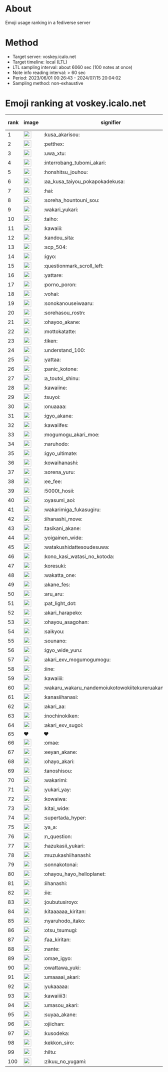 # About
Emoji usage ranking in a fediverse server

# Method
- Target server: voskey.icalo.net
- Target timeline: local (LTL)
- LTL sampling interval: about 6060 sec (100 notes at once)
- Note info reading interval: > 60 sec
- Period: 2023/06/01 00:26:43 - 2024/07/15 20:04:02 
- Sampling method: non-exhaustive

# Emoji ranking at voskey.icalo.net

|rank|image|signifier|type|frequency score|
|----|----|----|----|----|
|1|<img height="24" src="https://voskey.icalo.net/emoji/kusa_akarisou.webp">|:kusa_akarisou:|custom|28999|
|2|<img height="24" src="https://voskey.icalo.net/emoji/petthex.webp">|:petthex:|custom|20643|
|3|<img height="24" src="https://voskey.icalo.net/emoji/uwa_xtu.webp">|:uwa_xtu:|custom|11745|
|4|<img height="24" src="https://voskey.icalo.net/emoji/interrobang_tubomi_akari.webp">|:interrobang_tubomi_akari:|custom|10949|
|5|<img height="24" src="https://voskey.icalo.net/emoji/honshitsu_jouhou.webp">|:honshitsu_jouhou:|custom|8899|
|6|<img height="24" src="https://voskey.icalo.net/emoji/aa_kusa_taiyou_pokapokadekusa.webp">|:aa_kusa_taiyou_pokapokadekusa:|custom|8288|
|7|<img height="24" src="https://voskey.icalo.net/emoji/hai.webp">|:hai:|custom|7778|
|8|<img height="24" src="https://voskey.icalo.net/emoji/soreha_hountouni_sou.webp">|:soreha_hountouni_sou:|custom|6961|
|9|<img height="24" src="https://voskey.icalo.net/emoji/wakari_yukari.webp">|:wakari_yukari:|custom|6738|
|10|<img height="24" src="https://voskey.icalo.net/emoji/taiho.webp">|:taiho:|custom|6608|
|11|<img height="24" src="https://voskey.icalo.net/emoji/kawaiii.webp">|:kawaiii:|custom|5929|
|12|<img height="24" src="https://voskey.icalo.net/emoji/kandou_sita.webp">|:kandou_sita:|custom|5925|
|13|<img height="24" src="https://voskey.icalo.net/emoji/scp_504.webp">|:scp_504:|custom|5650|
|14|<img height="24" src="https://voskey.icalo.net/emoji/igyo.webp">|:igyo:|custom|4448|
|15|<img height="24" src="https://voskey.icalo.net/emoji/questionmark_scroll_left.webp">|:questionmark_scroll_left:|custom|4375|
|16|<img height="24" src="https://voskey.icalo.net/emoji/yattare.webp">|:yattare:|custom|4350|
|17|<img height="24" src="https://voskey.icalo.net/emoji/porno_poron.webp">|:porno_poron:|custom|4295|
|18|<img height="24" src="https://voskey.icalo.net/emoji/vohai.webp">|:vohai:|custom|4054|
|19|<img height="24" src="https://voskey.icalo.net/emoji/sonokanouseiwaaru.webp">|:sonokanouseiwaaru:|custom|4049|
|20|<img height="24" src="https://voskey.icalo.net/emoji/sorehasou_rostn.webp">|:sorehasou_rostn:|custom|3895|
|21|<img height="24" src="https://voskey.icalo.net/emoji/ohayoo_akane.webp">|:ohayoo_akane:|custom|3756|
|22|<img height="24" src="https://voskey.icalo.net/emoji/mottokatatte.webp">|:mottokatatte:|custom|3689|
|23|<img height="24" src="https://voskey.icalo.net/emoji/tiken.webp">|:tiken:|custom|3571|
|24|<img height="24" src="https://voskey.icalo.net/emoji/understand_100.webp">|:understand_100:|custom|3504|
|25|<img height="24" src="https://voskey.icalo.net/emoji/yattaa.webp">|:yattaa:|custom|3485|
|26|<img height="24" src="https://voskey.icalo.net/emoji/panic_kotone.webp">|:panic_kotone:|custom|3261|
|27|<img height="24" src="https://voskey.icalo.net/emoji/a_toutoi_shinu.webp">|:a_toutoi_shinu:|custom|3203|
|28|<img height="24" src="https://voskey.icalo.net/emoji/kawaiine.webp">|:kawaiine:|custom|3162|
|29|<img height="24" src="https://voskey.icalo.net/emoji/tsuyoi.webp">|:tsuyoi:|custom|3159|
|30|<img height="24" src="https://voskey.icalo.net/emoji/onuaaaa.webp">|:onuaaaa:|custom|3020|
|31|<img height="24" src="https://voskey.icalo.net/emoji/igyo_akane.webp">|:igyo_akane:|custom|2967|
|32|<img height="24" src="https://voskey.icalo.net/emoji/kawaiifes.webp">|:kawaiifes:|custom|2823|
|33|<img height="24" src="https://voskey.icalo.net/emoji/mogumogu_akari_moe.webp">|:mogumogu_akari_moe:|custom|2761|
|34|<img height="24" src="https://voskey.icalo.net/emoji/naruhodo.webp">|:naruhodo:|custom|2746|
|35|<img height="24" src="https://voskey.icalo.net/emoji/igyo_ultimate.webp">|:igyo_ultimate:|custom|2724|
|36|<img height="24" src="https://voskey.icalo.net/emoji/kowaihanashi.webp">|:kowaihanashi:|custom|2673|
|37|<img height="24" src="https://voskey.icalo.net/emoji/sorena_yuru.webp">|:sorena_yuru:|custom|2497|
|38|<img height="24" src="https://voskey.icalo.net/emoji/ee_fee.webp">|:ee_fee:|custom|2491|
|39|<img height="24" src="https://voskey.icalo.net/emoji/5000t_hosii.webp">|:5000t_hosii:|custom|2422|
|40|<img height="24" src="https://voskey.icalo.net/emoji/oyasumi_aoi.webp">|:oyasumi_aoi:|custom|2420|
|41|<img height="24" src="https://voskey.icalo.net/emoji/wakarimiga_fukasugiru.webp">|:wakarimiga_fukasugiru:|custom|2402|
|42|<img height="24" src="https://voskey.icalo.net/emoji/iihanashi_move.webp">|:iihanashi_move:|custom|2349|
|43|<img height="24" src="https://voskey.icalo.net/emoji/tasikani_akane.webp">|:tasikani_akane:|custom|2157|
|44|<img height="24" src="https://voskey.icalo.net/emoji/yoigainen_wide.webp">|:yoigainen_wide:|custom|2122|
|45|<img height="24" src="https://voskey.icalo.net/emoji/watakushidattesoudesuwa.webp">|:watakushidattesoudesuwa:|custom|2092|
|46|<img height="24" src="https://voskey.icalo.net/emoji/kono_kasi_watasi_no_kotoda.webp">|:kono_kasi_watasi_no_kotoda:|custom|2090|
|47|<img height="24" src="https://voskey.icalo.net/emoji/koresuki.webp">|:koresuki:|custom|2080|
|48|<img height="24" src="https://voskey.icalo.net/emoji/wakatta_one.webp">|:wakatta_one:|custom|2068|
|49|<img height="24" src="https://voskey.icalo.net/emoji/akane_fes.webp">|:akane_fes:|custom|2065|
|50|<img height="24" src="https://voskey.icalo.net/emoji/aru_aru.webp">|:aru_aru:|custom|2040|
|51|<img height="24" src="https://voskey.icalo.net/emoji/pat_light_dot.webp">|:pat_light_dot:|custom|2012|
|52|<img height="24" src="https://voskey.icalo.net/emoji/akari_harapeko.webp">|:akari_harapeko:|custom|1950|
|53|<img height="24" src="https://voskey.icalo.net/emoji/ohayou_asagohan.webp">|:ohayou_asagohan:|custom|1933|
|54|<img height="24" src="https://voskey.icalo.net/emoji/saikyou.webp">|:saikyou:|custom|1929|
|55|<img height="24" src="https://voskey.icalo.net/emoji/sounano.webp">|:sounano:|custom|1890|
|56|<img height="24" src="https://voskey.icalo.net/emoji/igyo_wide_yuru.webp">|:igyo_wide_yuru:|custom|1804|
|57|<img height="24" src="https://voskey.icalo.net/emoji/akari_exv_mogumogumogu.webp">|:akari_exv_mogumogumogu:|custom|1793|
|58|<img height="24" src="https://voskey.icalo.net/emoji/iine.webp">|:iine:|custom|1792|
|59|<img height="24" src="https://voskey.icalo.net/emoji/kawaiiii.webp">|:kawaiiii:|custom|1754|
|60|<img height="24" src="https://voskey.icalo.net/emoji/wakaru_wakaru_nandemoiukotowokiitekureruakanetyan.webp">|:wakaru_wakaru_nandemoiukotowokiitekureruakanetyan:|custom|1681|
|61|<img height="24" src="https://voskey.icalo.net/emoji/kanasiihanasi.webp">|:kanasiihanasi:|custom|1626|
|62|<img height="24" src="https://voskey.icalo.net/emoji/akari_aa.webp">|:akari_aa:|custom|1614|
|63|<img height="24" src="https://voskey.icalo.net/emoji/inochinokiken.webp">|:inochinokiken:|custom|1604|
|64|<img height="24" src="https://voskey.icalo.net/emoji/akari_exv_sugoi.webp">|:akari_exv_sugoi:|custom|1604|
|65|❤|❤|unicode|1596|
|66|<img height="24" src="https://voskey.icalo.net/emoji/omae.webp">|:omae:|custom|1594|
|67|<img height="24" src="https://voskey.icalo.net/emoji/eeyan_akane.webp">|:eeyan_akane:|custom|1591|
|68|<img height="24" src="https://voskey.icalo.net/emoji/ohayo_akari.webp">|:ohayo_akari:|custom|1583|
|69|<img height="24" src="https://voskey.icalo.net/emoji/tanoshisou.webp">|:tanoshisou:|custom|1570|
|70|<img height="24" src="https://voskey.icalo.net/emoji/wakarimi.webp">|:wakarimi:|custom|1554|
|71|<img height="24" src="https://voskey.icalo.net/emoji/yukari_yay.webp">|:yukari_yay:|custom|1517|
|72|<img height="24" src="https://voskey.icalo.net/emoji/kowaiwa.webp">|:kowaiwa:|custom|1487|
|73|<img height="24" src="https://voskey.icalo.net/emoji/kitai_wide.webp">|:kitai_wide:|custom|1470|
|74|<img height="24" src="https://voskey.icalo.net/emoji/supertada_hyper.webp">|:supertada_hyper:|custom|1466|
|75|<img height="24" src="https://voskey.icalo.net/emoji/ya_a.webp">|:ya_a:|custom|1457|
|76|<img height="24" src="https://voskey.icalo.net/emoji/n_question.webp">|:n_question:|custom|1412|
|77|<img height="24" src="https://voskey.icalo.net/emoji/hazukasii_yukari.webp">|:hazukasii_yukari:|custom|1401|
|78|<img height="24" src="https://voskey.icalo.net/emoji/muzukashiihanashi.webp">|:muzukashiihanashi:|custom|1327|
|79|<img height="24" src="https://voskey.icalo.net/emoji/sonnakotonai.webp">|:sonnakotonai:|custom|1327|
|80|<img height="24" src="https://voskey.icalo.net/emoji/ohayou_hayo_helloplanet.webp">|:ohayou_hayo_helloplanet:|custom|1312|
|81|<img height="24" src="https://voskey.icalo.net/emoji/iihanashi.webp">|:iihanashi:|custom|1308|
|82|<img height="24" src="https://voskey.icalo.net/emoji/iie.webp">|:iie:|custom|1280|
|83|<img height="24" src="https://voskey.icalo.net/emoji/joubutusiroyo.webp">|:joubutusiroyo:|custom|1264|
|84|<img height="24" src="https://voskey.icalo.net/emoji/kitaaaaaa_kiritan.webp">|:kitaaaaaa_kiritan:|custom|1264|
|85|<img height="24" src="https://voskey.icalo.net/emoji/nyaruhodo_itako.webp">|:nyaruhodo_itako:|custom|1256|
|86|<img height="24" src="https://voskey.icalo.net/emoji/otsu_tsumugi.webp">|:otsu_tsumugi:|custom|1237|
|87|<img height="24" src="https://voskey.icalo.net/emoji/faa_kiritan.webp">|:faa_kiritan:|custom|1236|
|88|<img height="24" src="https://voskey.icalo.net/emoji/nante.webp">|:nante:|custom|1236|
|89|<img height="24" src="https://voskey.icalo.net/emoji/omae_igyo.webp">|:omae_igyo:|custom|1217|
|90|<img height="24" src="https://voskey.icalo.net/emoji/owattawa_yuki.webp">|:owattawa_yuki:|custom|1207|
|91|<img height="24" src="https://voskey.icalo.net/emoji/umaaaai_akari.webp">|:umaaaai_akari:|custom|1170|
|92|<img height="24" src="https://voskey.icalo.net/emoji/yukaaaaa.webp">|:yukaaaaa:|custom|1157|
|93|<img height="24" src="https://voskey.icalo.net/emoji/kawaiiii3.webp">|:kawaiiii3:|custom|1156|
|94|<img height="24" src="https://voskey.icalo.net/emoji/umasou_akari.webp">|:umasou_akari:|custom|1155|
|95|<img height="24" src="https://voskey.icalo.net/emoji/suyaa_akane.webp">|:suyaa_akane:|custom|1150|
|96|<img height="24" src="https://voskey.icalo.net/emoji/ojiichan.webp">|:ojiichan:|custom|1147|
|97|<img height="24" src="https://voskey.icalo.net/emoji/kusodeka.webp">|:kusodeka:|custom|1139|
|98|<img height="24" src="https://voskey.icalo.net/emoji/kekkon_siro.webp">|:kekkon_siro:|custom|1126|
|99|<img height="24" src="https://voskey.icalo.net/emoji/hiltu.webp">|:hiltu:|custom|1118|
|100|<img height="24" src="https://voskey.icalo.net/emoji/zikuu_no_yugami.webp">|:zikuu_no_yugami:|custom|1118|

